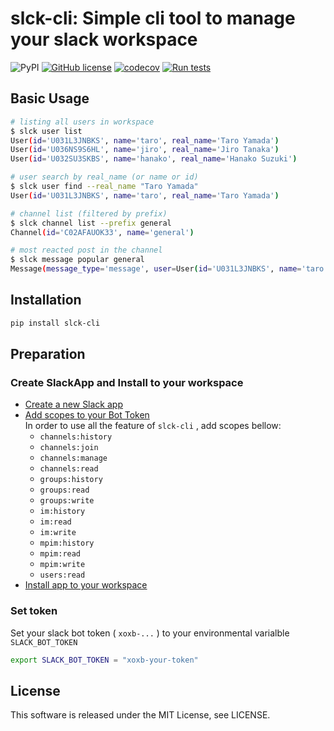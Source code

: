 # slck-cli: Simple cli tool to manage your slack workspace

![PyPI](https://img.shields.io/pypi/v/slck-cli)
[![GitHub license](https://img.shields.io/github/license/joe-yama/slck-cli)](https://github.com/joe-yama/slck-cli/blob/main/LICENSE)
[![codecov](https://codecov.io/gh/joe-yama/slck-cli/branch/main/graph/badge.svg?token=H4VWW055ER)](https://codecov.io/gh/joe-yama/slck-cli)
[![Run tests](https://github.com/joe-yama/slck-cli/actions/workflows/run-tests.yml/badge.svg?branch=main)](https://github.com/joe-yama/slck-cli/actions/workflows/run-tests.yml)

## Basic Usage

```bash
# listing all users in workspace
$ slck user list
User(id='U031L3JNBKS', name='taro', real_name='Taro Yamada')
User(id='U036NS9S6HL', name='jiro', real_name='Jiro Tanaka')
User(id='U032SU3SKBS', name='hanako', real_name='Hanako Suzuki')

# user search by real_name (or name or id)
$ slck user find --real_name "Taro Yamada"
User(id='U031L3JNBKS', name='taro', real_name='Taro Yamada')

# channel list (filtered by prefix)
$ slck channel list --prefix general
Channel(id='C02AFAUOK33', name='general')

# most reacted post in the channel
$ slck message popular general
Message(message_type='message', user=User(id='U031L3JNBKS', name='taro', real_name='Taro Yamada'), channel=Channel(id='C02AFAUOK33', name='general'), ts='1647648476.156199', text='テスト', num_reply=0, num_replyuser=0, num_reaction=3, permalink='https://foo.slack.com/archives/C02AFAUOK33/p23471289471123')
```

## Installation

```bash
pip install slck-cli
```

## Preparation

### Create SlackApp and Install to your workspace

- [Create a new Slack app](https://api.slack.com/authentication/basics#creating)
- [Add scopes to your Bot Token](https://api.slack.com/authentication/basics#scopes)  
In order to use all the feature of `slck-cli` , add scopes bellow:
  - `channels:history`
  - `channels:join`
  - `channels:manage`
  - `channels:read`
  - `groups:history`
  - `groups:read`
  - `groups:write`
  - `im:history`
  - `im:read`
  - `im:write`
  - `mpim:history`
  - `mpim:read`
  - `mpim:write`
  - `users:read`
- [Install app to your workspace](https://api.slack.com/authentication/basics#installing)

### Set token

Set your slack bot token ( `xoxb-...` ) to your environmental varialble `SLACK_BOT_TOKEN`

```bash
export SLACK_BOT_TOKEN = "xoxb-your-token"
```

## License

This software is released under the MIT License, see LICENSE.
